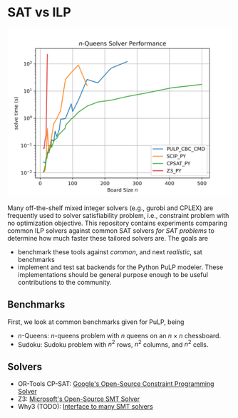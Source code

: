 # SAT vs ILP

![nqueens benchmark example](docs/img/nqueens.svg)

Many off-the-shelf mixed integer solvers (e.g., gurobi and CPLEX) are frequently used to solver satisfiability problem, i.e., constraint problem with no optimization objective. This repository contains experiments comparing common ILP solvers against common SAT solvers *for SAT problems* to determine how much faster these tailored solvers are. The goals are
* benchmark these tools against *common*, and next *realistic*, sat benchmarks
* implement and test sat backends for the Python PuLP modeler. These implementations should be general purpose enough to be useful contributions to the community.

## Benchmarks

First, we look at common benchmarks given for PuLP, being
* $n$-Queens: $n$-queens problem with $n$ queens on an $n \times n$ chessboard.
* Sudoku: Sudoku problem with $n^2$ rows, $n^2$ columns, and $n^2$ cells.

## Solvers

* OR-Tools CP-SAT: [Google's Open-Source Constraint Programming Solver](https://developers.google.com/optimization/cp/cp_solver)
* Z3: [Microsoft's Open-Source SMT Solver](https://github.com/Z3Prover/z3)
* Why3 (TODO): [Interface to many SMT solvers](https://why3.lri.fr/)